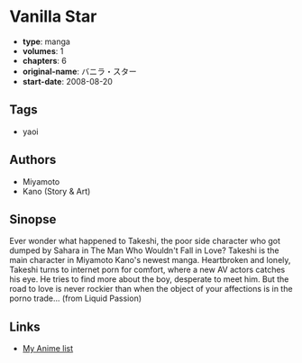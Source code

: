# Vanilla Star

-   **type**: manga
-   **volumes**: 1
-   **chapters**: 6
-   **original-name**: バニラ・スター
-   **start-date**: 2008-08-20

## Tags

-   yaoi

## Authors

-   Miyamoto
-   Kano (Story & Art)

## Sinopse

Ever wonder what happened to Takeshi, the poor side character who got dumped by Sahara in The Man Who Wouldn't Fall in Love? Takeshi is the main character in Miyamoto Kano's newest manga. Heartbroken and lonely, Takeshi turns to internet porn for comfort, where a new AV actors catches his eye. He tries to find more about the boy, desperate to meet him. But the road to love is never rockier than when the object of your affections is in the porno trade... (from Liquid Passion)

## Links

-   [My Anime list](https://myanimelist.net/manga/10373/Vanilla_Star)
